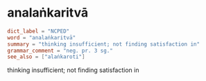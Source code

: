 # analaṅkaritvā

``` toml
dict_label = "NCPED"
word = "analaṅkaritvā"
summary = "thinking insufficient; not finding satisfaction in"
grammar_comment = "neg. pr. 3 sg."
see_also = ["alaṅkaroti"]
```

thinking insufficient; not finding satisfaction in

